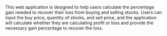 This web application is designed to help users calculate the percentage gain needed to recover their loss from buying and selling stocks. Users can input the buy price, quantity of stocks, and sell price, and the application will calculate whether they are calculating profit or loss and provide the necessary gain percentage to recover the loss.
